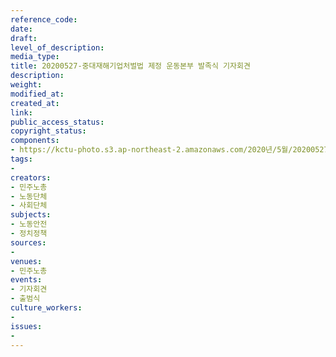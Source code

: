 ```yaml
---
reference_code: 
date: 
draft: 
level_of_description: 
media_type: 
title: 20200527-중대재해기업처벌법 제정 운동본부 발족식 기자회견
description: 
weight: 
modified_at: 
created_at: 
link: 
public_access_status: 
copyright_status: 
components:
- https://kctu-photo.s3.ap-northeast-2.amazonaws.com/2020년/5월/20200527-중대재해기업처벌법+제정+운동본부+발족식+기자회견/_DSC5734.jpg
tags:
- 
creators:
- 민주노총
- 노동단체
- 사회단체
subjects:
- 노동안전
- 정치정책
sources:
- 
venues:
- 민주노총
events:
- 기자회견
- 출범식
culture_workers:
- 
issues:
- 
---
```

